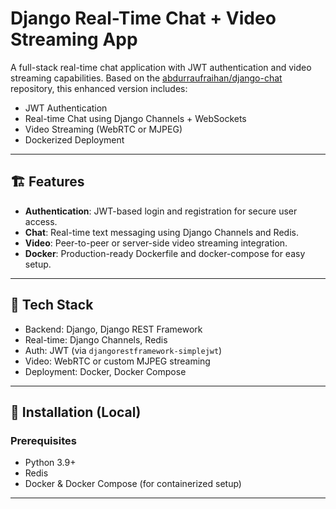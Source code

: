 # Django Real-Time Chat + Video Streaming App

A full-stack real-time chat application with JWT authentication and video streaming capabilities. Based on the [abdurraufraihan/django-chat](https://github.com/abdurraufraihan/django-chat) repository, this enhanced version includes:

- JWT Authentication
- Real-time Chat using Django Channels + WebSockets
- Video Streaming (WebRTC or MJPEG)
- Dockerized Deployment

---

## 🏗️ Features

- **Authentication**: JWT-based login and registration for secure user access.
- **Chat**: Real-time text messaging using Django Channels and Redis.
- **Video**: Peer-to-peer or server-side video streaming integration.
- **Docker**: Production-ready Dockerfile and docker-compose for easy setup.

---

## 🚀 Tech Stack

- Backend: Django, Django REST Framework
- Real-time: Django Channels, Redis
- Auth: JWT (via `djangorestframework-simplejwt`)
- Video: WebRTC or custom MJPEG streaming
- Deployment: Docker, Docker Compose

---

## 🧰 Installation (Local)

### Prerequisites

- Python 3.9+
- Redis
- Docker & Docker Compose (for containerized setup)

---

